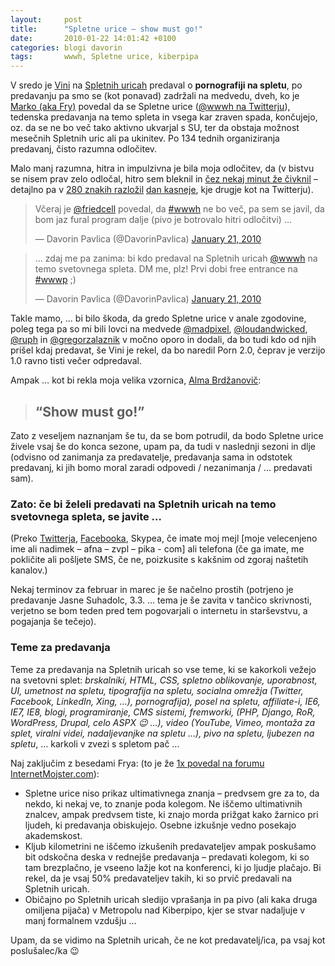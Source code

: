 ```yaml
---
layout:     post
title:      "Spletne urice – show must go!"
date:       2010-01-22 14:01:42 +0100
categories: blogi davorin
tags:       wwwh, Spletne urice, kiberpipa
---
```


V sredo je [Vini](http://www.wicked.si/) na [Spletnih uricah](http://urice.si/talks/) predaval o **pornografiji na spletu**, po predavanju pa smo se (kot ponavad) zadržali na medvedu, dveh, ko je [Marko (aka Fry)](https://twitter.com/friedcell) povedal da se Spletne urice ([@wwwh na Twitterju](https://twitter.com/wwwh)), tedenska predavanja na temo spleta in vsega kar zraven spada, končujejo, oz. da se ne bo več tako aktivno ukvarjal s SU, ter da obstaja možnost mesečnih Spletnih uric ali pa ukinitev. Po 134 tednih organiziranja predavanj, čisto razumna odločitev.

Malo manj razumna, hitra in impulzivna je bila moja odločitev, da  (v bistvu se nisem prav zelo odločal, hitro sem bleknil in [čez nekaj minut že čivknil](https://twitter.com/DavorinPavlica/status/8003007187) – detajlno pa v [280 znakih razložil](https://twitter.com/DavorinPavlica/status/8026910559) [dan kasneje](https://twitter.com/DavorinPavlica/status/8027236972), kje drugje kot na Twitterju).

<blockquote class="twitter-tweet" data-lang="en"><p lang="sl" dir="ltr">Včeraj je <a href="https://twitter.com/friedcell?ref_src=twsrc%5Etfw">@friedcell</a> povedal, da <a href="https://twitter.com/hashtag/wwwh?src=hash&amp;ref_src=twsrc%5Etfw">#wwwh</a> ne bo več, pa sem se javil, da bom jaz fural program dalje (pivo je botrovalo hitri odločitvi) ...</p>&mdash; Davorin Pavlica (@DavorinPavlica) <a href="https://twitter.com/DavorinPavlica/status/8026910559?ref_src=twsrc%5Etfw">January 21, 2010</a></blockquote>
<blockquote class="twitter-tweet" data-lang="en"><p lang="sl" dir="ltr">... zdaj me pa zanima: bi kdo predaval na Spletnih uricah <a href="https://twitter.com/wwwh?ref_src=twsrc%5Etfw">@wwwh</a> na temo svetovnega spleta. DM me, plz! Prvi dobi free entrance na <a href="https://twitter.com/hashtag/wwwp?src=hash&amp;ref_src=twsrc%5Etfw">#wwwp</a> ;)</p>&mdash; Davorin Pavlica (@DavorinPavlica) <a href="https://twitter.com/DavorinPavlica/status/8027236972?ref_src=twsrc%5Etfw">January 21, 2010</a></blockquote>
<script async src="https://platform.twitter.com/widgets.js" charset="utf-8"></script>


Takle mamo, … bi bilo škoda, da gredo Spletne urice v anale zgodovine, poleg tega pa so mi bili lovci na medvede [@madpixel](https://twitter.com/madpixel/), [@loudandwicked](https://twitter.com/loudandwicked), [@ruph](https://twitter.com/ruph) in [@gregorzalaznik](https://twitter.com/gregorzalaznik) v močno oporo in dodali, da bo tudi kdo od njih prišel kdaj predavat, še Vini je rekel, da bo naredil Porn 2.0, čeprav je verzijo 1.0  ravno tisti večer odpredaval.

Ampak … kot bi rekla moja velika vzornica, [Alma Brdžanovič](http://www.playboy.si:80/dekleta/playmate/alma-brdzanovic):

> ## “Show must go!”

Zato z veseljem naznanjam še tu, da se bom potrudil, da bodo Spletne urice živele vsaj še do konca sezone, upam pa, da tudi v naslednji sezoni in dlje (odvisno od zanimanja za predavatelje, predavanja sama in odstotek predavanj, ki jih bomo moral zaradi odpovedi / nezanimanja / … predavati sam).

### Zato: če bi želeli predavati na Spletnih uricah na temo svetovnega spleta, se javite …

(Preko [Twitterja](http://twitter.com/DavorinPavlica), [Facebooka](https://www.facebook.com/DavorinPavlica), Skypea,  če imate moj mejl [moje velecenjeno ime ali nadimek – afna – zvpl – pika - com] ali telefona (če ga imate, me pokličite ali pošljete SMS, če ne, poizkusite s kakšnim od zgoraj naštetih kanalov.)

Nekaj terminov za februar in marec je še načelno prostih (potrjeno je predavanje Jasne Suhadolc, 3.3. … tema je še zavita v tančico skrivnosti, verjetno se bom teden pred tem pogovarjali o internetu in starševstvu, a pogajanja še tečejo).

### Teme za predavanja

Teme za predavanja na Spletnih uricah so vse teme, ki se kakorkoli vežejo na svetovni splet: *brskalniki, HTML, CSS, spletno oblikovanje, uporabnost, UI, umetnost na spletu, tipografija na spletu, socialna omrežja (Twitter, Facebook, LinkedIn, Xing, …), pornografija), posel na spletu, affiliate-i, IE6, IE7, IE8, blogi, programiranje, CMS sistemi, fremworki, (PHP, Django, RoR,  WordPress, Drupal, celo ASPX 😉 …), video (YouTube, Vimeo, montaža za splet, viralni videi, nadaljevanjke na spletu …), pivo na spletu, ljubezen na spletu*, … karkoli v zvezi s spletom pač …

Naj zaključim z besedami Frya: (to je že [1x povedal na forumu InternetMojster.com](https://www.internetmojster.com/t/wab2h064/predlogi-predavateljev-in-tem-za?page=2)):

* Spletne urice niso prikaz ultimativnega znanja – predvsem gre za to, da nekdo, ki nekaj ve, to znanje poda kolegom. Ne iščemo ultimativnih znalcev, ampak predvsem tiste, ki znajo morda prižgat kako žarnico pri ljudeh, ki predavanja obiskujejo. Osebne izkušnje vedno posekajo akademskost.
* Kljub kilometrini ne iščemo izkušenih predavateljev ampak poskušamo bit odskočna deska v rednejše predavanja – predavati kolegom, ki so tam brezplačno, je vseeno lažje kot na konferenci, ki jo ljudje plačajo. Bi rekel, da je vsaj 50% predavateljev takih, ki so prvič predavali na Spletnih uricah.
* Običajno po Spletnih uricah sledijo vprašanja in pa pivo (ali kaka druga omiljena pijača) v Metropolu nad Kiberpipo, kjer se stvar nadaljuje v manj formalnem vzdušju …

Upam, da se vidimo na Spletnih uricah, če ne kot predavatelj/ica, pa vsaj kot poslušalec/ka 😉
